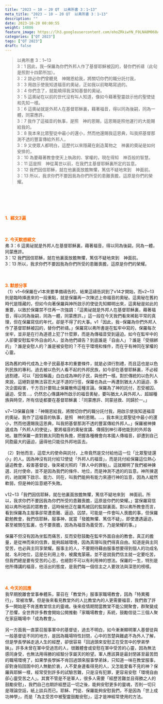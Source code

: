 ```yaml
---
title: "2023 – 10 – 20 QT  以弗所書 3：1~13"
meta_title: "2023 – 10 – 20 QT  以弗所書 3：1~13"
description: ""
date: 2023-10-20 00:00:55
weight: 14886
feature_image: https://lh3.googleusercontent.com/ehoZRkiwYN_F9LNA8M068AYxt73EavCZno-PD1cJRuf5BbSkQVUWr3gNEbt5kSs28Pb_Elg17kSrtf9ybWvojWoMV6I4tPM3vGRGDq6GkKkPdL2Gut4QAIw4-uykKUAtNiKgQKntvsU=w800
categories: ["QT 2023"]
tags: ["QT 2023"]
draft: false
---
```


<blockquote>以弗所書 3：1~13<br />
3：1 因此，我─保羅為你們外邦人作了基督耶穌被囚的，替你們祈禱（此句是照對十四節所加）。<br />
3：2 諒必你們曾聽見　神賜恩給我，將關切你們的職分託付我，<br />
3：3 用啟示使我知道福音的奧祕，正如我以前略略寫過的。<br />
3：4 你們念了，就能曉得我深知基督的奧祕。<br />
3：5 這奧祕在以前的世代沒有叫人知道，像如今藉著聖靈啟示他的聖使徒和先知一樣。<br />
3：6 這奧祕就是外邦人在基督耶穌裏，藉著福音，得以同為後嗣，同為一體，同蒙應許。<br />
3：7 我作了這福音的執事，是照　神的恩賜，這恩賜是照他運行的大能賜給我的。<br />
3：8 我本來比眾聖徒中最小的還小，然而他還賜我這恩典，叫我把基督那測不透的豐富傳給外邦人，<br />
3：9 又使眾人都明白，這歷代以來隱藏在創造萬物之　神裏的奧祕是如何安排的，<br />
3：10 為要藉著教會使天上執政的、掌權的，現在得知　神百般的智慧。<br />
3：11 這是照　神從萬世以前，在我們主基督耶穌裏所定的旨意。<br />
3：12 我們因信耶穌，就在他裏面放膽無懼，篤信不疑地來到　神面前。<br />
3：13 所以，我求你們不要因我為你們所受的患難喪膽，這原是你們的榮耀。</blockquote><br />
&nbsp;<br />
<br />
&nbsp;<br />
<br />
<span style="color: #ff6600;"><strong>1.  經文3遍</strong></span><br />
<br />
&nbsp;<br />
<br />
<span style="color: #ff6600;"><strong>2. 今天默想經文<br />
</strong></span>弗 3：6 這奧祕就是外邦人在基督耶穌裏，藉著福音，得以同為後嗣，同為一體，同蒙應許。<br />
3：12 我們因信耶穌，就在他裏面放膽無懼，篤信不疑地來到　神面前。<br />
3：13 所以，我求你們不要因我為你們所受的患難喪膽，這原是你們的榮耀。<br />
<br />
&nbsp;<br />
<br />
<strong><span style="color: #ff6600;">3. 默想分享<br />
</span></strong>（1）v1~6保羅在v1本來要準備禱告的，結果這禱告詞到了v14才開始，而v2~13則是臨時挿進來的一段重點，就是保羅再一次陳述上帝福音的奧秘。這奧秘在舊約時代是隱藏的，但如今向著保羅與神所啟示的使徒先知顯明出來，這奧秘是如此的重要，以致於保羅禁不住再一次強調：「這奧祕就是外邦人在基督耶穌裏，藉著福音，得以同為後嗣，同為一體，同蒙應許。」這一段在今天我們看來稀鬆平常的真理，但在保羅寫信的年代，卻是不得了的大事。v1「因此，我─保羅為你們外邦人作了基督耶穌被囚的，替你們祈禱。」保羅寫以弗所書是在監牢中寫的，保羅每次坐牢，並非是在行為道德上犯了什麼罪，而是為傳福音受到逼迫。如今在監牢中的人卻要安慰監牢外自由的人，並為他們禱告？到底誰是「自由人」？誰是「受捆綁的」？誰是安慰人的？誰是被安慰的？不在乎環境和條件，而在乎有神同在掌權的心靈。<br />
<br />
因為舊約時代成為上帝子民最基本的重要條件，就是必須行割禮，而且這也是以色列民族的專利。過去被以色列人看不起的外邦民族，如今卻在基督耶穌裏，不必經過割禮，可以「因信稱義」白白成為神的子民，與他們一樣。對於傳統的以色列人來說，這絕對是無法容忍大逆不道的行徑，保羅也為此一再遭到猶太人的逼迫、多次企圖殺害，千方百計要阻止保羅散佈這種言論。保羅為了神的託付，忍受被囚、逼迫、受苦…，仍然忠心傳講神所啟示的福音奧秘，要叫猶太人與外邦人、超越種族與時空，所有信徒都要在基督耶穌裏：「同蒙應許、同蒙拯救、同歸於一。」<br />
<br />
v7~13保羅自陳：「神賜恩給我，將關切你們的職分託付我，用啟示使我知道福音的奧祕，我作了這福音的執事，是照　神的恩賜。…，我本來比眾聖徒中最小的還小，然而他還賜我這恩典，叫我把基督那測不透的豐富傳給外邦人。」保羅被神揀選成為「外邦人的使徒」，要將福音的奧秘宣講、傳揚到神引導他能到的外邦各地。雖然保羅一直對猶太同胞有負擔，把握各種機會向本國人傳福音，卻遭到自己同胞最大的逼迫，逼得他只能往外邦地區去。<br />
<br />
（2）對他而言，這麼大的使命與託付，上帝竟然是交付給他這一位「比眾聖徒還小」的人。因為神沒有託付給12使徒「外邦人的福音」，而是託付給保羅這位熱心逼迫教會，殺害基督徒，後來被光照的「罪人中的罪魁」。這就顯明了我們被神揀選、託付使命，並不是因為我們的條件、地位，而是神測不透的的旨意。神所揀選的，祂就賜下啟示、能力、同在，叫我們能夠有能力來遵行神的旨意，因為人縱然軟弱，但是神的旨意絕不失敗。<br />
<br />
v12~13「我們因信耶穌，就在他裏面放膽無懼，篤信不疑地來到　神面前。所以，我求你們不要因我為你們所受的患難喪膽，這原是你們的榮耀。」當保羅寫信給以弗所地區的眾教會，這時候他正在羅馬被囚的監獄裏面。對以弗所教會而言，看到保羅為主服事卻常遭患難、逼迫、囚禁，可能是一件會叫人喪膽的事，但保羅勸勉教會，我們信耶穌，服事神，就當「發膽無懼、篤信不疑」，即使遭遇逼迫，甚至被關在監裏，也不要喪膽，因為為福音為義受苦，乃是榮耀的事。」<br />
<br />
保羅不但沒有因為坐監而痛苦，反而安慰鼓勵在監牢外面自由的教會。真正的膽量，是從神而來的信靠，能夠超越環境，因為真理叫我們得真自由。知道是與主同受苦，也必與主同享榮耀。服事主的人，不要期待藉由服事想要得到個人的功成名就、名利地位，這是在利用上帝，被魔鬼蒙蔽。並不是說我們信主就一定要吃苦，但我們總是要有受苦的心志，也絕對不可以有利用神的想法。保羅的一生，特別是他所傳講的福音，他活出的態度，是我們每一個信主之人要效法與深思的榜樣。<br />
<br />
&nbsp;<br />
<br />
<strong style="font-size: inherit;"><span style="color: #ff6600;">4. 今天的回應<br />
</span></strong>我早期脫離會堂事奉體系，蒙召在「教堂外」服事家職場教會，因為「特異獨行」，常被攻擊。但是後來看見教堂外的人比教堂內的人更需要福音，我們救了許多一開始是不肯進教堂信主的靈魂。後來疫情期間當教堂不能公開聚會，群聚變成了恐懼，全世界許多教會開始公開推動「家職場教會」系統，鼓勵信徒二三個人聚在家庭職場中「成為教會」。<br />
<br />
另一方面我一直蒙召服事軍中的基督徒，過去不明白，如今漸漸顯明軍人基督徒與一般基督徒不同的地方，是因為職場特性封閉，心中的苦楚與難處不為外人了解，但是學長學姊走過人生的經歷，卻很容易「回過頭來安慰正在受苦中的學弟學妹」。許多未曾在軍中受過苦的人，很難體會或安慰在軍中受苦的心靈，因為無法感同身受，也無法用得勝的經驗分享屬天的盼望。軍人應該算是最封閉甚至最苦悶的職場環境了，如果學長學姊不肯回過頭來服事學弟妹，只知道一味在教堂服事，卻對身陷囹圄中的人無動於衷，人不愛身邊看得見的人，又怎能愛看不見的神？保羅與耶穌一樣，經常受到許多的試驗苦難，只是沒有犯罪，更容易安慰「環境自由卻心靈受苦之人」。其實不管是不是軍人，很多人需要「經歷苦難並且得勝之人的鼓勵安慰」，我們自己也期許經歷這一切之後，能夠安慰更多的靈魂，否則一切只是理論空話，紙上談兵而已。耶穌、門徒、保羅能夠安慰我們，不是因為「世上成功神學」，而是「為主受苦中被聖靈鼓勵安慰」，這才是神經常使用的方法。<br />
<br />
<audio style="display: none;" controls="controls"></audio><br />
<br />
<audio style="display: none;" controls="controls"></audio><br />
<br />
<audio style="display: none;" controls="controls"></audio><br />
<br />
<audio style="display: none;" controls="controls"></audio><br />
<br />
<audio style="display: none;" controls="controls"></audio>
        